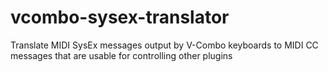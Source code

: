 # vcombo-sysex-translator
Translate MIDI SysEx messages output by V-Combo keyboards to MIDI CC messages that are usable for controlling other plugins
